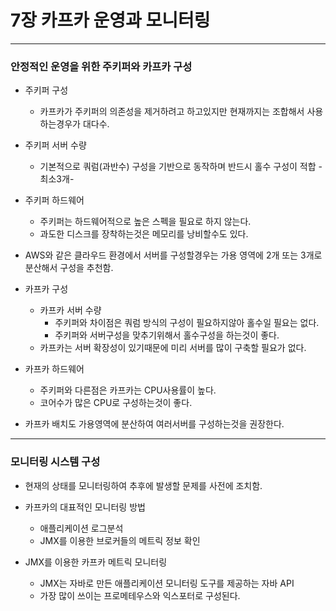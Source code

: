 # 7장 카프카 운영과 모니터링

---
### 안정적인 운영을 위한 주키퍼와 카프카 구성

 - 주키퍼 구성
    - 카프카가 주키퍼의 의존성을 제거하려고 하고있지만 현재까지는 조합해서 사용하는경우가 대다수.

 - 주키퍼 서버 수량
   - 기본적으로 쿼럼(과반수) 구성을 기반으로 동작하며 반드시 홀수 구성이 적합 -최소3개-
 - 주키퍼 하드웨어
   - 주키퍼는 하드웨어적으로 높은 스펙을 필요로 하지 않는다.
   - 과도한 디스크를 장착하는것은 메모리를 낭비할수도 있다.
 - AWS와 같은 클라우드 환경에서 서버를 구성할경우는 가용 영역에 2개 또는 3개로 분산해서 구성을 추천함.

 - 카프카 구성
    - 카프카 서버 수량
        - 주키퍼와 차이점은 쿼럼 방식의 구성이 필요하지않아 홀수일 필요는 없다.
        - 주키퍼와 서버구성을 맞추기위해서 홀수구성을 하는것이 좋다.
    - 카프카는 서버 확장성이 있기때문에 미리 서버를 많이 구축할 필요가 없다.

 - 카프카 하드웨어
    - 주키퍼와 다른점은 카프카는 CPU사용률이 높다.
    - 코어수가 많은 CPU로 구성하는것이 좋다.
 - 카프카 배치도 가용영역에 분산하여 여러서버를 구성하는것을 권장한다.

---
### 모니터링 시스템 구성
- 현재의 상태를 모니터링하여 추후에 발생할 문제를 사전에 조치함.
- 카프카의 대표적인 모니터링 방법
  - 애플리케이션 로그분석
  - JMX를 이용한 브로커들의 메트릭 정보 확인


- JMX를 이용한 카프카 메트릭 모니터링
    - JMX는 자바로 만든 애플리케이션 모니터링 도구를 제공하는 자바 API
    - 가장 많이 쓰이는 프로메테우스와 익스포터로 구성된다.

